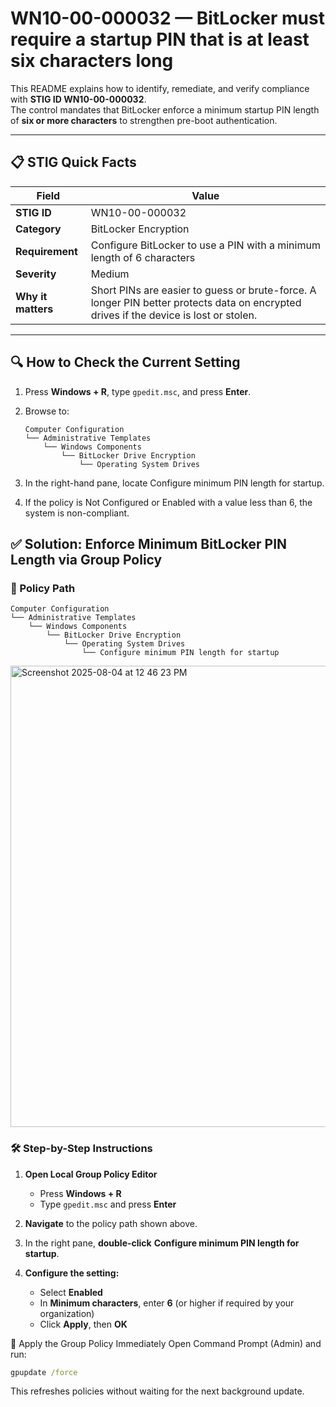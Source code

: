 # WN10-00-000032 — BitLocker must require a startup PIN that is **at least six characters long**

This README explains how to identify, remediate, and verify compliance with **STIG ID WN10-00-000032**.  
The control mandates that BitLocker enforce a minimum startup PIN length of **six or more characters** to strengthen pre-boot authentication.

---

## 📋 STIG Quick Facts

| Field            | Value                                                  |
|------------------|--------------------------------------------------------|
| **STIG ID**      | WN10-00-000032                                         |
| **Category**     | BitLocker Encryption                                   |
| **Requirement**  | Configure BitLocker to use a PIN with a minimum length of 6 characters |
| **Severity**     | Medium                                                 |
| **Why it matters** | Short PINs are easier to guess or brute-force. A longer PIN better protects data on encrypted drives if the device is lost or stolen. |

---

## 🔍 How to Check the Current Setting

1. Press **Windows + R**, type `gpedit.msc`, and press **Enter**.  
2. Browse to:

   ```text
   Computer Configuration
   └── Administrative Templates
       └── Windows Components
           └── BitLocker Drive Encryption
               └── Operating System Drives

3. In the right-hand pane, locate Configure minimum PIN length for startup.
4. If the policy is Not Configured or Enabled with a value less than 6, the system is non-compliant.

## ✅ Solution: Enforce Minimum BitLocker PIN Length via Group Policy

### 📍 Policy Path
```text
Computer Configuration
└── Administrative Templates
    └── Windows Components
        └── BitLocker Drive Encryption
            └── Operating System Drives
                └── Configure minimum PIN length for startup
```

<img width="1434" height="738" alt="Screenshot 2025-08-04 at 12 46 23 PM" src="https://github.com/user-attachments/assets/983c1c63-c04e-415b-be82-f27e3c8c0ec5" />

### 🛠️ Step-by-Step Instructions

1. **Open Local Group Policy Editor**  
   * Press **Windows + R**  
   * Type `gpedit.msc` and press **Enter**

2. **Navigate** to the policy path shown above.

3. In the right pane, **double-click** **Configure minimum PIN length for startup**.

4. **Configure the setting:**  
   * Select **Enabled**  
   * In **Minimum characters**, enter **6** (or higher if required by your organization)  
   * Click **Apply**, then **OK**


🔁 Apply the Group Policy Immediately
Open Command Prompt (Admin) and run:

```cmd
gpupdate /force
```
This refreshes policies without waiting for the next background update.
